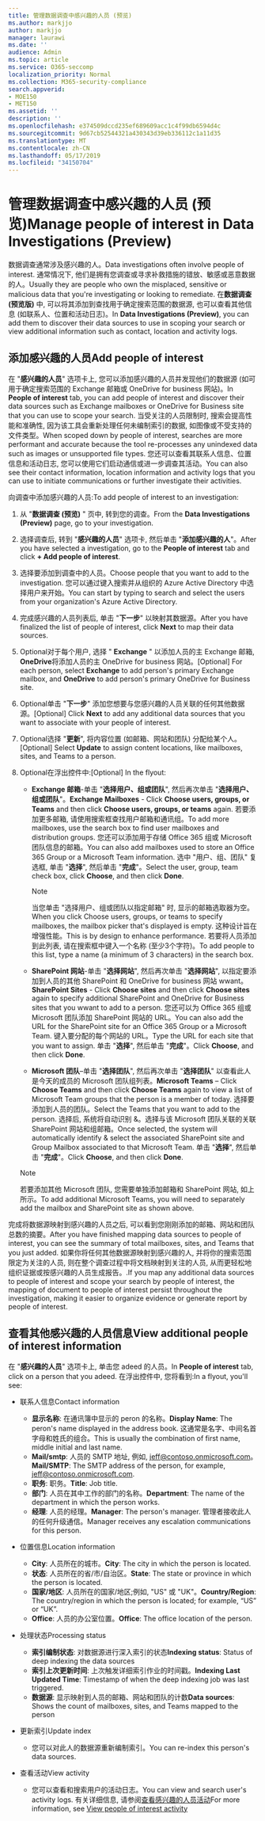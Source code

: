 ```yaml
---
title: 管理数据调查中感兴趣的人员 (预览)
ms.author: markjjo
author: markjjo
manager: laurawi
ms.date: ''
audience: Admin
ms.topic: article
ms.service: O365-seccomp
localization_priority: Normal
ms.collection: M365-security-compliance
search.appverid:
- MOE150
- MET150
ms.assetid: ''
description: ''
ms.openlocfilehash: e374509dccd235ef689609acc1c4f99db6594d4c
ms.sourcegitcommit: 9d67cb52544321a430343d39eb336112c1a11d35
ms.translationtype: MT
ms.contentlocale: zh-CN
ms.lasthandoff: 05/17/2019
ms.locfileid: "34150704"
---
```

# <a name="manage-people-of-interest-in-data-investigations-preview"></a><span data-ttu-id="bafe8-102">管理数据调查中感兴趣的人员 (预览)</span><span class="sxs-lookup"><span data-stu-id="bafe8-102">Manage people of interest in Data Investigations (Preview)</span></span>

<span data-ttu-id="bafe8-103">数据调查通常涉及感兴趣的人。</span><span class="sxs-lookup"><span data-stu-id="bafe8-103">Data investigations often involve people of interest.</span></span> <span data-ttu-id="bafe8-104">通常情况下, 他们是拥有您调查或寻求补救措施的错放、敏感或恶意数据的人。</span><span class="sxs-lookup"><span data-stu-id="bafe8-104">Usually they are people who own the misplaced, sensitive or malicious data that you're investigating or looking to remediate.</span></span> <span data-ttu-id="bafe8-105">在**数据调查 (预览版)** 中, 可以将其添加到查找用于确定搜索范围的数据源, 也可以查看其他信息 (如联系人、位置和活动日志)。</span><span class="sxs-lookup"><span data-stu-id="bafe8-105">In **Data Investigations (Preview)**, you can add them to discover their data sources to use in scoping your search or view additional information such as contact, location and activity logs.</span></span> 


## <a name="add-people-of-interest"></a><span data-ttu-id="bafe8-106">添加感兴趣的人员</span><span class="sxs-lookup"><span data-stu-id="bafe8-106">Add people of interest</span></span>

<span data-ttu-id="bafe8-107">在 "**感兴趣的人员**" 选项卡上, 您可以添加感兴趣的人员并发现他们的数据源 (如可用于确定搜索范围的 Exchange 邮箱或 OneDrive for business 网站)。</span><span class="sxs-lookup"><span data-stu-id="bafe8-107">In **People of interest** tab, you can add people of interest and discover their data sources such as Exchange mailboxes or OneDrive for Business site that you can use to scope your search.</span></span> <span data-ttu-id="bafe8-108">当受关注的人员限制时, 搜索会提高性能和准确性, 因为该工具会重新处理任何未编制索引的数据, 如图像或不受支持的文件类型。</span><span class="sxs-lookup"><span data-stu-id="bafe8-108">When scoped down by people of interest, searches are more performant and accurate because the tool re-processes any unindexed data such as images or unsupported file types.</span></span> <span data-ttu-id="bafe8-109">您还可以查看其联系人信息、位置信息和活动日志, 您可以使用它们启动通信或进一步调查其活动。</span><span class="sxs-lookup"><span data-stu-id="bafe8-109">You can also see their contact information, location information and activity logs that you can use to initiate communications or further investigate their activities.</span></span> 

<span data-ttu-id="bafe8-110">向调查中添加感兴趣的人员:</span><span class="sxs-lookup"><span data-stu-id="bafe8-110">To add people of interest to an investigation:</span></span>

1. <span data-ttu-id="bafe8-111">从 "**数据调查 (预览)** " 页中, 转到您的调查。</span><span class="sxs-lookup"><span data-stu-id="bafe8-111">From the **Data Investigations (Preview)** page, go to your investigation.</span></span>
 
2. <span data-ttu-id="bafe8-112">选择调查后, 转到 "**感兴趣的人员**" 选项卡, 然后单击 "**添加感兴趣的人**"。</span><span class="sxs-lookup"><span data-stu-id="bafe8-112">After you have selected a investigation, go to the **People of interest** tab and click **+ Add people of interest**.</span></span> 
 
3. <span data-ttu-id="bafe8-113">选择要添加到调查中的人员。</span><span class="sxs-lookup"><span data-stu-id="bafe8-113">Choose people that you want to add to the investigation.</span></span> <span data-ttu-id="bafe8-114">您可以通过键入搜索并从组织的 Azure Active Directory 中选择用户来开始。</span><span class="sxs-lookup"><span data-stu-id="bafe8-114">You can start by typing to search and select the users from your organization's Azure Active Directory.</span></span>
 
4. <span data-ttu-id="bafe8-115">完成感兴趣的人员列表后, 单击 "**下一步**" 以映射其数据源。</span><span class="sxs-lookup"><span data-stu-id="bafe8-115">After you have finalized the list of people of interest, click **Next** to map their data sources.</span></span> 

5. <span data-ttu-id="bafe8-116">Optional对于每个用户, 选择 " **Exchange** " 以添加人员的主 Exchange 邮箱, **OneDrive**将添加人员的主 OneDrive for business 网站。</span><span class="sxs-lookup"><span data-stu-id="bafe8-116">[Optional] For each person, select **Exchange** to add person's primary Exchange mailbox, and **OneDrive** to add person's primary OneDrive for Business site.</span></span>

6. <span data-ttu-id="bafe8-117">Optional单击 "**下一步**" 添加您想要与您感兴趣的人员关联的任何其他数据源。</span><span class="sxs-lookup"><span data-stu-id="bafe8-117">[Optional] Click **Next** to add any additional data sources that you want to associate with your people of interest.</span></span>

7. <span data-ttu-id="bafe8-118">Optional选择 "**更新**", 将内容位置 (如邮箱、网站和团队) 分配给某个人。</span><span class="sxs-lookup"><span data-stu-id="bafe8-118">[Optional] Select **Update** to assign content locations, like mailboxes, sites, and Teams to a person.</span></span> 

8. <span data-ttu-id="bafe8-119">Optional在浮出控件中:</span><span class="sxs-lookup"><span data-stu-id="bafe8-119">[Optional] In the flyout:</span></span>
   
    -  <span data-ttu-id="bafe8-120">**Exchange 邮箱**-单击 "**选择用户、组或团队**", 然后再次单击 "**选择用户、组或团队**"。</span><span class="sxs-lookup"><span data-stu-id="bafe8-120">**Exchange Mailboxes** - Click **Choose users, groups, or Teams** and then click **Choose users, groups, or teams** again.</span></span> <span data-ttu-id="bafe8-121">若要添加更多邮箱, 请使用搜索框查找用户邮箱和通讯组。</span><span class="sxs-lookup"><span data-stu-id="bafe8-121">To add more mailboxes, use the search box to find user mailboxes and distribution groups.</span></span> <span data-ttu-id="bafe8-122">您还可以添加用于存储 Office 365 组或 Microsoft 团队信息的邮箱。</span><span class="sxs-lookup"><span data-stu-id="bafe8-122">You can also add mailboxes used to store an Office 365 Group or a Microsoft Team information.</span></span> <span data-ttu-id="bafe8-123">选中 "用户、组、团队" 复选框, 单击 "**选择**", 然后单击 "**完成**"。</span><span class="sxs-lookup"><span data-stu-id="bafe8-123">Select the user, group, team check box, click **Choose**, and then click **Done**.</span></span>

        > [!NOTE]
        > <span data-ttu-id="bafe8-124">当您单击 "选择用户、组或团队以指定邮箱" 时, 显示的邮箱选取器为空。</span><span class="sxs-lookup"><span data-stu-id="bafe8-124">When you click Choose users, groups, or teams to specify mailboxes, the mailbox picker that's displayed is empty.</span></span> <span data-ttu-id="bafe8-125">这种设计旨在增强性能。</span><span class="sxs-lookup"><span data-stu-id="bafe8-125">This is by design to enhance performance.</span></span> <span data-ttu-id="bafe8-126">若要将人员添加到此列表, 请在搜索框中键入一个名称 (至少3个字符)。</span><span class="sxs-lookup"><span data-stu-id="bafe8-126">To add people to this list, type a name (a minimum of 3 characters) in the search box.</span></span>
     
     - <span data-ttu-id="bafe8-127">**SharePoint 网站**-单击 "**选择网站**", 然后再次单击 "**选择网站**", 以指定要添加到人员的其他 SharePoint 和 OneDrive for business 网站 wwant。</span><span class="sxs-lookup"><span data-stu-id="bafe8-127">**SharePoint Sites** - Click **Choose sites** and then click **Choose sites** again to specify additional SharePoint and OneDrive for Business sites that you wwant to add to a person.</span></span> <span data-ttu-id="bafe8-128">您还可以为 Office 365 组或 Microsoft 团队添加 SharePoint 网站的 URL。</span><span class="sxs-lookup"><span data-stu-id="bafe8-128">You can also add the URL for the SharePoint site for an Office 365 Group or a Microsoft Team.</span></span> <span data-ttu-id="bafe8-129">键入要分配的每个网站的 URL。</span><span class="sxs-lookup"><span data-stu-id="bafe8-129">Type the URL for each site that you want to assign.</span></span> <span data-ttu-id="bafe8-130">单击 "**选择**", 然后单击 "**完成**"。</span><span class="sxs-lookup"><span data-stu-id="bafe8-130">Click **Choose**, and then click **Done**.</span></span>
     - <span data-ttu-id="bafe8-131">**Microsoft 团队**–单击 "**选择团队**", 然后再次单击 "**选择团队**" 以查看此人是今天的成员的 Microsoft 团队组列表。</span><span class="sxs-lookup"><span data-stu-id="bafe8-131">**Microsoft Teams** – Click **Choose Teams** and then click **Choose Teams** again to view a list of Microsoft Team groups that the person is a member of today.</span></span> <span data-ttu-id="bafe8-132">选择要添加到人员的团队。</span><span class="sxs-lookup"><span data-stu-id="bafe8-132">Select the Teams that you want to add to the person.</span></span> <span data-ttu-id="bafe8-133">选择后, 系统将自动识别 &。选择与该 Microsoft 团队关联的关联 SharePoint 网站和组邮箱。</span><span class="sxs-lookup"><span data-stu-id="bafe8-133">Once selected, the system will automatically identify & select the associated SharePoint site and Group Mailbox associated to that Microsoft Team.</span></span> <span data-ttu-id="bafe8-134">单击 "**选择**", 然后单击 "**完成**"。</span><span class="sxs-lookup"><span data-stu-id="bafe8-134">Click **Choose**, and then click **Done**.</span></span>
        
      > [!NOTE]
      > <span data-ttu-id="bafe8-135">若要添加其他 Microsoft 团队, 您需要单独添加邮箱和 SharePoint 网站, 如上所示。</span><span class="sxs-lookup"><span data-stu-id="bafe8-135">To add additional Microsoft Teams, you will need to separately add the mailbox and SharePoint site as shown above.</span></span>

<span data-ttu-id="bafe8-136">完成将数据源映射到感兴趣的人员之后, 可以看到您刚刚添加的邮箱、网站和团队总数的摘要。</span><span class="sxs-lookup"><span data-stu-id="bafe8-136">After you have finished mapping data sources to people of interest, you can see the summary of total mailboxes, sites, and Teams that you just added.</span></span> <span data-ttu-id="bafe8-137">如果你将任何其他数据源映射到感兴趣的人, 并将你的搜索范围限定为关注的人员, 则在整个调查过程中将文档映射到关注的人员, 从而更轻松地组织证据或按感兴趣的人员生成报告。.</span><span class="sxs-lookup"><span data-stu-id="bafe8-137">If you map any additional data sources to people of interest and scope your search by people of interest, the mapping of document to people of interest persist throughout the investigation, making it easier to organize evidence or generate report by people of interest.</span></span> 

## <a name="view-additional-people-of-interest-information"></a><span data-ttu-id="bafe8-138">查看其他感兴趣的人员信息</span><span class="sxs-lookup"><span data-stu-id="bafe8-138">View additional people of interest information</span></span>

<span data-ttu-id="bafe8-139">在 "**感兴趣的人员**" 选项卡上, 单击您 adeed 的人员。</span><span class="sxs-lookup"><span data-stu-id="bafe8-139">In **People of interest** tab, click on a person that you adeed.</span></span> <span data-ttu-id="bafe8-140">在浮出控件中, 您将看到:</span><span class="sxs-lookup"><span data-stu-id="bafe8-140">In a flyout, you'll see:</span></span>

- <span data-ttu-id="bafe8-141">联系人信息</span><span class="sxs-lookup"><span data-stu-id="bafe8-141">Contact information</span></span>

  - <span data-ttu-id="bafe8-142">**显示名称**: 在通讯簿中显示的 peron 的名称。</span><span class="sxs-lookup"><span data-stu-id="bafe8-142">**Display Name**: The peron's name displayed in the address book.</span></span> <span data-ttu-id="bafe8-143">这通常是名字、中间名首字母和姓氏的组合。</span><span class="sxs-lookup"><span data-stu-id="bafe8-143">This is usually the combination of first name, middle initial and last name.</span></span>
  - <span data-ttu-id="bafe8-144">**Mail/smtp**: 人员的 SMTP 地址, 例如, jeff@contoso.onmicrosoft.com。</span><span class="sxs-lookup"><span data-stu-id="bafe8-144">**Mail/SMTP**: The SMTP address of the person, for example, jeff@contoso.onmicrosoft.com.</span></span>  
  - <span data-ttu-id="bafe8-145">**职务**: 职务。</span><span class="sxs-lookup"><span data-stu-id="bafe8-145">**Title**: Job title.</span></span>
  - <span data-ttu-id="bafe8-146">**部门**: 人员在其中工作的部门的名称。</span><span class="sxs-lookup"><span data-stu-id="bafe8-146">**Department**: The name of the department in which the person works.</span></span>
  - <span data-ttu-id="bafe8-147">**经理**: 人员的经理。</span><span class="sxs-lookup"><span data-stu-id="bafe8-147">**Manager**: The person's manager.</span></span> <span data-ttu-id="bafe8-148">管理者接收此人的任何升级通信。</span><span class="sxs-lookup"><span data-stu-id="bafe8-148">Manager receives any escalation communications for this person.</span></span>
  
- <span data-ttu-id="bafe8-149">位置信息</span><span class="sxs-lookup"><span data-stu-id="bafe8-149">Location information</span></span>

  - <span data-ttu-id="bafe8-150">**City**: 人员所在的城市。</span><span class="sxs-lookup"><span data-stu-id="bafe8-150">**City**: The city in which the person is located.</span></span>
  - <span data-ttu-id="bafe8-151">**状态**: 人员所在的省/市/自治区。</span><span class="sxs-lookup"><span data-stu-id="bafe8-151">**State**: The state or province in which the person is located.</span></span>
  - <span data-ttu-id="bafe8-152">**国家/地区**: 人员所在的国家/地区;例如, "US" 或 "UK"。</span><span class="sxs-lookup"><span data-stu-id="bafe8-152">**Country/Region**: The country/region in which the person is located; for example, “US” or “UK”.</span></span>
  - <span data-ttu-id="bafe8-153">**Office**: 人员的办公室位置。</span><span class="sxs-lookup"><span data-stu-id="bafe8-153">**Office**: The office location of the person.</span></span>

- <span data-ttu-id="bafe8-154">处理状态</span><span class="sxs-lookup"><span data-stu-id="bafe8-154">Processing status</span></span>

  - <span data-ttu-id="bafe8-155">**索引编制状态**: 对数据源进行深入索引的状态</span><span class="sxs-lookup"><span data-stu-id="bafe8-155">**Indexing status**: Status of deep indexing the data sources</span></span>
  - <span data-ttu-id="bafe8-156">**索引上次更新时间**: 上次触发详细索引作业的时间戳。</span><span class="sxs-lookup"><span data-stu-id="bafe8-156">**Indexing Last Updated Time**: Timestamp of when the deep indexing job was last triggered.</span></span>
  - <span data-ttu-id="bafe8-157">**数据源**: 显示映射到人员的邮箱、网站和团队的计数</span><span class="sxs-lookup"><span data-stu-id="bafe8-157">**Data sources**: Shows the count of mailboxes, sites, and Teams mapped to the person</span></span>

- <span data-ttu-id="bafe8-158">更新索引</span><span class="sxs-lookup"><span data-stu-id="bafe8-158">Update index</span></span>
    - <span data-ttu-id="bafe8-159">您可以对此人的数据源重新编制索引。</span><span class="sxs-lookup"><span data-stu-id="bafe8-159">You can re-index this person's data sources.</span></span> 

- <span data-ttu-id="bafe8-160">查看活动</span><span class="sxs-lookup"><span data-stu-id="bafe8-160">View activity</span></span> 

    - <span data-ttu-id="bafe8-161">您可以查看和搜索用户的活动日志。</span><span class="sxs-lookup"><span data-stu-id="bafe8-161">You can view and search user's activity logs.</span></span> <span data-ttu-id="bafe8-162">有关详细信息, 请参阅[查看感兴趣的人员活动](view-people-of-interest-activity.md)</span><span class="sxs-lookup"><span data-stu-id="bafe8-162">For more information, see [View people of interest activity](view-people-of-interest-activity.md)</span></span> 
